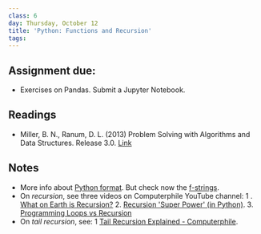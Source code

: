 ```yaml
---
class: 6
day: Thursday, October 12
title: 'Python: Functions and Recursion'
tags: 
---
```


## Assignment due: 
- Exercises on Pandas. Submit a Jupyter Notebook.

## Readings 
- Miller, B. N., Ranum, D. L. (2013) Problem Solving with Algorithms and Data Structures. Release 3.0. [Link](https://runestone.academy/ns/books/published/pythonds3/Recursion/toctree.html)

## Notes
- More info about [Python format](https://pyformat.info/). But check now the [f-strings](https://www.geeksforgeeks.org/formatted-string-literals-f-strings-python/).
- On _recursion_, see three videos on Computerphile YouTube channel:
    1 . 
[What on Earth is Recursion?](https://www.youtube.com/watch?v=Mv9NEXX1VHc&ab_channel=Computerphile)
    2. [Recursion 'Super Power' (in Python)](https://www.youtube.com/watch?v=8lhxIOAfDss&ab_channel=Computerphile).
    3. [Programming Loops vs Recursion](https://www.youtube.com/watch?v=HXNhEYqFo0o&ab_channel=Computerphile)
- On _tail recursion_, see:
    1 [Tail Recursion Explained - Computerphile](https://www.youtube.com/watch?v=_JtPhF8MshA&ab_channel=Computerphile).
